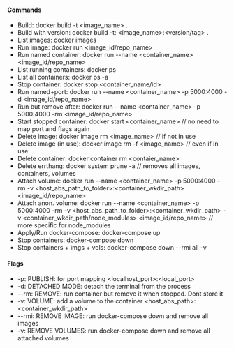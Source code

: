 #### Commands

- Build:                    docker build -t <image_name> .  
- Build with version:       docker build -t: <image_name>:<version/tag> .  
- List images:              docker images  
- Run image:                docker run <image_id/repo_name>  
- Run named container:      docker run --name <container_name> <image_id/repo_name>  
- List running containers:  docker ps  
- List all containers:      docker ps -a  
- Stop container:           docker stop <container_name/id>  
- Run named+port:           docker run --name <container_name> -p 5000:4000 -d <image_id/repo_name>  
- Run but remove after:     docker run --name <container_name> -p 5000:4000 -rm <image_id/repo_name>  
- Start stopped container:  docker start <container_name>   // no need to map port and flags again  
- Delete image:             docker image rm <image_name>       // if not in use  
- Delete image (in use):    docker image rm -f <image_name>    // even if in use  
- Delete container:         docker container rm <contaier_name>  
- Delete errthang:          docker system prune -a             // removes all images, containers, volumes  
- Attach volume:            docker run --name <container_name> -p 5000:4000 -rm -v <host_abs_path_to_folder>:<container_wkdir_path> <image_id/repo_name>  
- Attach anon. volume:      docker run --name <container_name> -p 5000:4000 -rm -v <host_abs_path_to_folder>:<container_wkdir_path> -v <container_wkdir_path/node_modules> <image_id/repo_name> // more specific for node_modules  
- Apply/Run docker-compose: docker-compose up  
- Stop containers:          docker-compose down  
- Stop containers + imgs + vols:          docker-compose down --rmi all -v 

#### Flags
- -p: PUBLISH:             for port mapping <localhost_port>:<local_port>  
- -d: DETACHED MODE:       detach the terminal from the process  
- --rm: REMOVE:            run container but remove it when stopped. Dont store it  
- -v: VOLUME:              add a volume to the container <host_abs_path>:<container_wkdir_path>  
- --rmi: REMOVE IMAGE:     run docker-compose down and remove all images  
- -v: REMOVE VOLUMES:      run docker-compose down and remove all attached volumes  